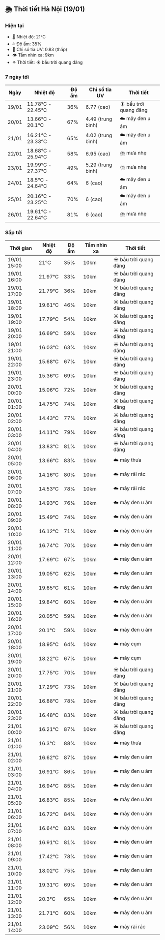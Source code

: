## 🌦️ Thời tiết Hà Nội (19/01)

### Hiện tại

- 🌡️ Nhiệt độ: 21℃
- 💦 Độ ẩm: 35%
- 🌟 Chỉ số tia UV: 0.83 (thấp)
- 👁️ Tầm nhìn xa: 9km
- ☂️ Thời tiết: ☀️ bầu trời quang đãng

### 7 ngày tới

| Ngày | Nhiệt độ | Độ ẩm | Chỉ số tia UV | Thời tiết |
| --- | --- | --- | --- | --- |
| 19/01 | 11.78℃ - 22.45℃ | 36% | 6.77 (cao) | ☀️ bầu trời quang đãng |
| 20/01 | 13.66℃ - 20.1℃ | 67% | 4.49 (trung bình) | ☁️ mây đen u ám |
| 21/01 | 16.21℃ - 23.33℃ | 65% | 4.02 (trung bình) | ☁️ mây đen u ám |
| 22/01 | 18.68℃ - 25.94℃ | 58% | 6.95 (cao) | ⛈️ mưa nhẹ |
| 23/01 | 19.99℃ - 27.37℃ | 49% | 5.29 (trung bình) | ⛈️ mưa nhẹ |
| 24/01 | 18.5℃ - 24.64℃ | 64% | 6 (cao) | ☁️ mây đen u ám |
| 25/01 | 20.16℃ - 23.25℃ | 70% | 6 (cao) | ☁️ mây đen u ám |
| 26/01 | 19.61℃ - 22.64℃ | 81% | 6 (cao) | ⛈️ mưa nhẹ |

### Sắp tới

| Thời gian | Nhiệt độ | Độ ẩm | Tầm nhìn xa | Thời tiết |
| --- | --- | --- | --- | --- |
| 19/01 15:00 | 21℃ | 35% | 10km | ☀️ bầu trời quang đãng |
| 19/01 16:00 | 21.97℃ | 33% | 10km | ☀️ bầu trời quang đãng |
| 19/01 17:00 | 21.79℃ | 36% | 10km | ☀️ bầu trời quang đãng |
| 19/01 18:00 | 19.61℃ | 46% | 10km | ☀️ bầu trời quang đãng |
| 19/01 19:00 | 17.79℃ | 54% | 10km | ☀️ bầu trời quang đãng |
| 19/01 20:00 | 16.69℃ | 59% | 10km | ☀️ bầu trời quang đãng |
| 19/01 21:00 | 16.03℃ | 63% | 10km | ☀️ bầu trời quang đãng |
| 19/01 22:00 | 15.68℃ | 67% | 10km | ☀️ bầu trời quang đãng |
| 19/01 23:00 | 15.36℃ | 69% | 10km | ☀️ bầu trời quang đãng |
| 20/01 00:00 | 15.06℃ | 72% | 10km | ☀️ bầu trời quang đãng |
| 20/01 01:00 | 14.75℃ | 74% | 10km | ☀️ bầu trời quang đãng |
| 20/01 02:00 | 14.43℃ | 77% | 10km | ☀️ bầu trời quang đãng |
| 20/01 03:00 | 14.11℃ | 79% | 10km | ☀️ bầu trời quang đãng |
| 20/01 04:00 | 13.83℃ | 81% | 10km | ☀️ bầu trời quang đãng |
| 20/01 05:00 | 13.66℃ | 83% | 10km | ☁️ mây thưa |
| 20/01 06:00 | 14.16℃ | 80% | 10km | ☁️ mây rải rác |
| 20/01 07:00 | 14.53℃ | 78% | 10km | ☁️ mây rải rác |
| 20/01 08:00 | 14.93℃ | 76% | 10km | ☁️ mây đen u ám |
| 20/01 09:00 | 15.49℃ | 74% | 10km | ☁️ mây đen u ám |
| 20/01 10:00 | 16.12℃ | 71% | 10km | ☁️ mây đen u ám |
| 20/01 11:00 | 16.74℃ | 70% | 10km | ☁️ mây đen u ám |
| 20/01 12:00 | 17.69℃ | 67% | 10km | ☁️ mây đen u ám |
| 20/01 13:00 | 19.05℃ | 62% | 10km | ☁️ mây đen u ám |
| 20/01 14:00 | 19.65℃ | 61% | 10km | ☁️ mây đen u ám |
| 20/01 15:00 | 19.84℃ | 60% | 10km | ☁️ mây đen u ám |
| 20/01 16:00 | 20.05℃ | 59% | 10km | ☁️ mây đen u ám |
| 20/01 17:00 | 20.1℃ | 59% | 10km | ☁️ mây đen u ám |
| 20/01 18:00 | 18.95℃ | 64% | 10km | ☁️ mây cụm |
| 20/01 19:00 | 18.22℃ | 67% | 10km | ☁️ mây cụm |
| 20/01 20:00 | 17.75℃ | 70% | 10km | ☀️ bầu trời quang đãng |
| 20/01 21:00 | 17.29℃ | 73% | 10km | ☀️ bầu trời quang đãng |
| 20/01 22:00 | 16.88℃ | 78% | 10km | ☀️ bầu trời quang đãng |
| 20/01 23:00 | 16.48℃ | 83% | 10km | ☀️ bầu trời quang đãng |
| 21/01 00:00 | 16.21℃ | 87% | 10km | ☀️ bầu trời quang đãng |
| 21/01 01:00 | 16.3℃ | 88% | 10km | ☁️ mây thưa |
| 21/01 02:00 | 16.62℃ | 87% | 10km | ☁️ mây đen u ám |
| 21/01 03:00 | 16.91℃ | 86% | 10km | ☁️ mây đen u ám |
| 21/01 04:00 | 16.94℃ | 85% | 10km | ☁️ mây đen u ám |
| 21/01 05:00 | 16.83℃ | 85% | 10km | ☁️ mây đen u ám |
| 21/01 06:00 | 16.72℃ | 84% | 10km | ☁️ mây đen u ám |
| 21/01 07:00 | 16.64℃ | 83% | 10km | ☁️ mây đen u ám |
| 21/01 08:00 | 16.91℃ | 81% | 10km | ☁️ mây đen u ám |
| 21/01 09:00 | 17.42℃ | 78% | 10km | ☁️ mây đen u ám |
| 21/01 10:00 | 18.02℃ | 75% | 10km | ☁️ mây đen u ám |
| 21/01 11:00 | 19.31℃ | 69% | 10km | ☁️ mây đen u ám |
| 21/01 12:00 | 20.3℃ | 65% | 10km | ☁️ mây đen u ám |
| 21/01 13:00 | 21.71℃ | 60% | 10km | ☁️ mây đen u ám |
| 21/01 14:00 | 23.09℃ | 56% | 10km | ☁️ mây rải rác |
